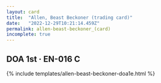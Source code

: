 ```yaml
---
layout: card
title:  "Allen, Beast Beckoner (trading card)"
date:   "2022-12-29T10:21:14.459Z"
permalink: allen-beast-beckoner_(card)
incomplete: true
---
```


## DOA 1st &middot; EN-016 C

{% include templates/allen-beast-beckoner-doa1e.html %}
